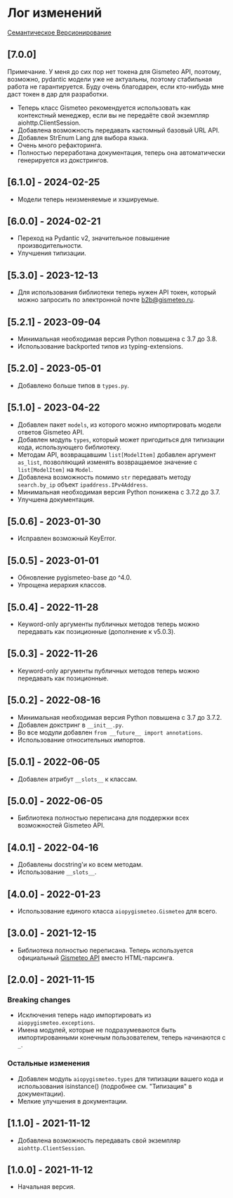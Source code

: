 # Лог изменений

[Семантическое Версионирование](https://semver.org/lang/ru/)

## [7.0.0]

Примечание. У меня до сих пор нет токена для Gismeteo API, поэтому, возможно, pydantic модели уже не актуальны, поэтому стабильная работа не гарантируется. Буду очень благодарен, если кто-нибудь мне даст токен в дар для разработки.

- Теперь класс Gismeteo рекомендуется использовать как контекстный менеджер, если вы не передаёте свой экземпляр aiohttp.ClientSession.
- Добавлена возможность передавать кастомный базовый URL API.
- Добавлен StrEnum Lang для выбора языка.
- Очень много рефакторинга.
- Полностью переработана документация, теперь она автоматически генерируется из докстрингов.

## [6.1.0] - 2024-02-25

- Модели теперь неизменяемые и хэшируемые.

## [6.0.0] - 2024-02-21

- Переход на Pydantic v2, значительное повышение производительности.
- Улучшения типизации.

## [5.3.0] - 2023-12-13

- Для использования библиотеки теперь нужен API токен, который можно запросить по электронной почте [b2b@gismeteo.ru](mailto:b2b@gismeteo.ru).

## [5.2.1] - 2023-09-04

- Минимальная необходимая версия Python повышена с 3.7 до 3.8.
- Использование backported типов из typing-extensions.

## [5.2.0] - 2023-05-01

- Добавлено больше типов в `types.py`.

## [5.1.0] - 2023-04-22

- Добавлен пакет `models`, из которого можно импортировать модели ответов Gismeteo API.
- Добавлен модуль `types`, который может пригодиться для типизации кода, использующего библиотеку.
- Методам API, возвращавшим `list[ModelItem]` добавлен аргумент `as_list`, позволяющий изменять возвращаемое значение с `list[ModelItem]` на `Model`.
- Добавлена возможность помимо `str` передавать методу `search.by_ip` объект `ipaddress.IPv4Address`.
- Минимальная необходимая версия Python понижена с 3.7.2 до 3.7.
- Улучшена документация.

## [5.0.6] - 2023-01-30

- Исправлен возможный KeyError.

## [5.0.5] - 2023-01-01

- Обновление pygismeteo-base до ^4.0.
- Упрощена иерархия классов.

## [5.0.4] - 2022-11-28

- Keyword-only аргументы публичных методов теперь можно передавать как позиционные (дополнение к v5.0.3).

## [5.0.3] - 2022-11-26

- Keyword-only аргументы публичных методов теперь можно передавать как позиционные.

## [5.0.2] - 2022-08-16

- Минимальная необходимая версия Python повышена с 3.7 до 3.7.2.
- Добавлен докстринг в `__init__.py`.
- Во все модули добавлен `from __future__ import annotations`.
- Использование относительных импортов.

## [5.0.1] - 2022-06-05

- Добавлен атрибут `__slots__` к классам.

## [5.0.0] - 2022-06-05

- Библиотека полностью переписана для поддержки всех возможностей Gismeteo API.

## [4.0.1] - 2022-04-16

- Добавлены docstring'и ко всем методам.
- Использование `__slots__`.

## [4.0.0] - 2022-01-23

- Использование единого класса `aiopygismeteo.Gismeteo` для всего.

## [3.0.0] - 2021-12-15

- Библиотека полностью переписана. Теперь используется официальный [Gismeteo API](https://gismeteo.ru/api/) вместо HTML-парсинга.

## [2.0.0] - 2021-11-15

### Breaking changes

- Исключения теперь надо импортировать из `aiopygismeteo.exceptions`.
- Имена модулей, которые не подразумеваются быть импортированными конечным пользователем, теперь начинаются с `_`.

### Остальные изменения

- Добавлен модуль `aiopygismeteo.types` для типизации вашего кода и использования isinstance() (подробнее см. "Типизация" в документации).
- Мелкие улучшения в документации.

## [1.1.0] - 2021-11-12

- Добавлена возможность передавать свой экземпляр `aiohttp.ClientSession`.

## [1.0.0] - 2021-11-12

- Начальная версия.
